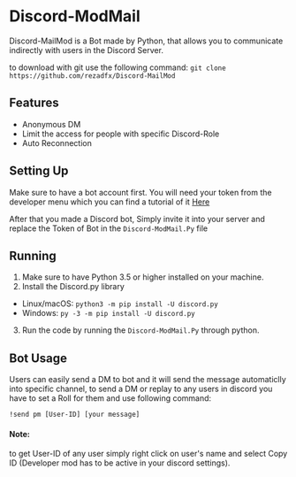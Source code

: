 # Discord-ModMail


Discord-MailMod is a Bot made by Python, that allows you to communicate indirectly with users in the Discord Server.


to download with git use the following command:
```git clone https://github.com/rezadfx/Discord-MailMod```


## Features
- Anonymous DM
- Limit the access for people with specific Discord-Role
- Auto Reconnection

## Setting Up
Make sure to have a bot account first. You will need your token from the developer menu which you can find a tutorial of it [Here](https://discordpy.readthedocs.io/en/latest/discord.html#discord-intro)

After that you made a Discord bot, Simply invite it into your server and replace the Token of Bot in the ```Discord-ModMail.Py``` file

## Running
1. Make sure to have Python 3.5 or higher installed on your machine.
2. Install the Discord.py library
  - Linux/macOS:
```python3 -m pip install -U discord.py```
  - Windows:
```py -3 -m pip install -U discord.py```

3. Run the code by running the ```Discord-ModMail.Py``` through python.

## Bot Usage
Users can easily send a DM to bot and it will send the message automaticlly into specific channel, to send a DM or replay to any users in discord you have to set a Roll for them and use following command:
```
!send pm [User-ID] [your message]
```

#### Note:
to get User-ID of any user simply right click on user's name and select Copy ID (Developer mod has to be active in your discord settings).





